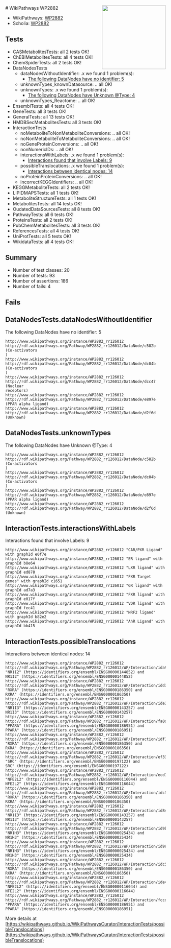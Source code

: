 <img style="float: right; width: 200px" src="https://upload.wikimedia.org/wikipedia/commons/thumb/8/83/Wplogo_with_text_500.png/640px-Wplogo_with_text_500.png" />
# WikiPathways WP2882

* WikiPathways: [WP2882](https://wikipathways.org/pathways/WP2882)
* Scholia: [WP2882](https://scholia.toolforge.org/wikipathways/WP2882)
## Tests
* CASMetabolitesTests: all 2 tests OK!
* ChEBIMetabolitesTests: all 4 tests OK!
* ChemSpiderTests: all 2 tests OK!
* DataNodesTests
    * dataNodesWithoutIdentifier: .x we found 1 problem(s):
        * [The following DataNodes have no identifier: 5](#d2d32fa4)
    * unknownTypes_knownDatasource: .. all OK!
    * unknownTypes: .x we found 1 problem(s):
        * [The following DataNodes have Unknown @Type: 4](#839973e2)
    * unknownTypes_Reactome: .. all OK!
* EnsemblTests: all 4 tests OK!
* GeneTests: all 3 tests OK!
* GeneralTests: all 13 tests OK!
* HMDBSecMetabolitesTests: all 3 tests OK!
* InteractionTests
    * noMetaboliteToNonMetaboliteConversions: .. all OK!
    * noNonMetaboliteToMetaboliteConversions: .. all OK!
    * noGeneProteinConversions: .. all OK!
    * nonNumericIDs: .. all OK!
    * interactionsWithLabels: .x we found 1 problem(s):
        * [Interactions found that involve Labels: 9](#630d2680)
    * possibleTranslocations: .x we found 1 problem(s):
        * [Interactions between identical nodes: 14](#661ebeee)
    * noProteinProteinConversions: .. all OK!
    * incorrectKEGGIdentifiers: .. all OK!
* KEGGMetaboliteTests: all 2 tests OK!
* LIPIDMAPSTests: all 1 tests OK!
* MetaboliteStructureTests: all 1 tests OK!
* MetabolitesTests: all 14 tests OK!
* OudatedDataSourcesTests: all 8 tests OK!
* PathwayTests: all 6 tests OK!
* ProteinsTests: all 2 tests OK!
* PubChemMetabolitesTests: all 3 tests OK!
* ReferencesTests: all 4 tests OK!
* UniProtTests: all 5 tests OK!
* WikidataTests: all 4 tests OK!


## Summary

* Number of test classes: 20
* Number of tests: 93
* Number of assertions: 186
* Number of fails: 4

## Fails

<a name="d2d32fa4" />

## DataNodesTests.dataNodesWithoutIdentifier

The following DataNodes have no identifier: 5
```
http://www.wikipathways.org/instance/WP2882_rr126012 http://rdf.wikipathways.org/Pathway/WP2882_rr126012/DataNode/c582b (Co-activators
)
http://www.wikipathways.org/instance/WP2882_rr126012 http://rdf.wikipathways.org/Pathway/WP2882_rr126012/DataNode/dc04b (Co-activators
)
http://www.wikipathways.org/instance/WP2882_rr126012 http://rdf.wikipathways.org/Pathway/WP2882_rr126012/DataNode/dcc47 (Nuclear
receptors)
http://www.wikipathways.org/instance/WP2882_rr126012 http://rdf.wikipathways.org/Pathway/WP2882_rr126012/DataNode/e897e (PPAR alpha ligand)
http://www.wikipathways.org/instance/WP2882_rr126012 http://rdf.wikipathways.org/Pathway/WP2882_rr126012/DataNode/d2f6d (Unknown)
```

<a name="839973e2" />

## DataNodesTests.unknownTypes

The following DataNodes have Unknown @Type: 4
```
http://www.wikipathways.org/instance/WP2882_rr126012 http://rdf.wikipathways.org/Pathway/WP2882_rr126012/DataNode/c582b (Co-activators
)
http://www.wikipathways.org/instance/WP2882_rr126012 http://rdf.wikipathways.org/Pathway/WP2882_rr126012/DataNode/dc04b (Co-activators
)
http://www.wikipathways.org/instance/WP2882_rr126012 http://rdf.wikipathways.org/Pathway/WP2882_rr126012/DataNode/e897e (PPAR alpha ligand)
http://www.wikipathways.org/instance/WP2882_rr126012 http://rdf.wikipathways.org/Pathway/WP2882_rr126012/DataNode/d2f6d (Unknown)
```

<a name="630d2680" />

## InteractionTests.interactionsWithLabels

Interactions found that involve Labels: 9
```
http://www.wikipathways.org/instance/WP2882_rr126012 "CAR/PXR Ligand" with graphId e0f7e
http://www.wikipathways.org/instance/WP2882_rr126012 "ER ligand" with graphId b8e64
http://www.wikipathways.org/instance/WP2882_rr126012 "LXR ligand" with graphId ed878
http://www.wikipathways.org/instance/WP2882_rr126012 "FXR Target genes" with graphId c1651
http://www.wikipathways.org/instance/WP2882_rr126012 "GR ligand" with graphId ad7a3
http://www.wikipathways.org/instance/WP2882_rr126012 "FXR ligand" with graphId e017f
http://www.wikipathways.org/instance/WP2882_rr126012 "VDR ligand" with graphId fec41
http://www.wikipathways.org/instance/WP2882_rr126012 "NRF2 ligand" with graphId b82e2
http://www.wikipathways.org/instance/WP2882_rr126012 "AhR Ligand" with graphId bb415
```

<a name="661ebeee" />

## InteractionTests.possibleTranslocations

Interactions between identical nodes: 14
```
http://www.wikipathways.org/instance/WP2882_rr126012 http://rdf.wikipathways.org/Pathway/WP2882_rr126012/WP/Interaction/ida9df0723 "NR1I2" (https://identifiers.org/ensembl/ENSG00000144852) and 
NR1I2" (https://identifiers.org/ensembl/ENSG00000144852)
http://www.wikipathways.org/instance/WP2882_rr126012 http://rdf.wikipathways.org/Pathway/WP2882_rr126012/WP/Interaction/idd3f66ad8 "RXRA" (https://identifiers.org/ensembl/ENSG00000186350) and 
RXRA" (https://identifiers.org/ensembl/ENSG00000186350)
http://www.wikipathways.org/instance/WP2882_rr126012 http://rdf.wikipathways.org/Pathway/WP2882_rr126012/WP/Interaction/ide30920ff "NR1I3" (https://identifiers.org/ensembl/ENSG00000143257) and 
NR1I3" (https://identifiers.org/ensembl/ENSG00000143257)
http://www.wikipathways.org/instance/WP2882_rr126012 http://rdf.wikipathways.org/Pathway/WP2882_rr126012/WP/Interaction/fa0d4 "PPARA" (https://identifiers.org/ensembl/ENSG00000186951) and 
PPARA" (https://identifiers.org/ensembl/ENSG00000186951)
http://www.wikipathways.org/instance/WP2882_rr126012 http://rdf.wikipathways.org/Pathway/WP2882_rr126012/WP/Interaction/idf13776e "RXRA" (https://identifiers.org/ensembl/ENSG00000186350) and 
RXRA" (https://identifiers.org/ensembl/ENSG00000186350)
http://www.wikipathways.org/instance/WP2882_rr126012 http://rdf.wikipathways.org/Pathway/WP2882_rr126012/WP/Interaction/ef334 "SRC" (https://identifiers.org/ensembl/ENSG00000197122) and 
SRC" (https://identifiers.org/ensembl/ENSG00000197122)
http://www.wikipathways.org/instance/WP2882_rr126012 http://rdf.wikipathways.org/Pathway/WP2882_rr126012/WP/Interaction/ecd1c "NFE2L2" (https://identifiers.org/ensembl/ENSG00000116044) and 
NFE2L2" (https://identifiers.org/ensembl/ENSG00000116044)
http://www.wikipathways.org/instance/WP2882_rr126012 http://rdf.wikipathways.org/Pathway/WP2882_rr126012/WP/Interaction/idc3e30c77 "RXRA" (https://identifiers.org/ensembl/ENSG00000186350) and 
RXRA" (https://identifiers.org/ensembl/ENSG00000186350)
http://www.wikipathways.org/instance/WP2882_rr126012 http://rdf.wikipathways.org/Pathway/WP2882_rr126012/WP/Interaction/id845d8be8 "NR1I3" (https://identifiers.org/ensembl/ENSG00000143257) and 
NR1I3" (https://identifiers.org/ensembl/ENSG00000143257)
http://www.wikipathways.org/instance/WP2882_rr126012 http://rdf.wikipathways.org/Pathway/WP2882_rr126012/WP/Interaction/id9b3d5fd6 "NR1H3" (https://identifiers.org/ensembl/ENSG00000025434) and 
NR1H3" (https://identifiers.org/ensembl/ENSG00000025434)
http://www.wikipathways.org/instance/WP2882_rr126012 http://rdf.wikipathways.org/Pathway/WP2882_rr126012/WP/Interaction/id996b1555 "NR1H3" (https://identifiers.org/ensembl/ENSG00000025434) and 
NR1H3" (https://identifiers.org/ensembl/ENSG00000025434)
http://www.wikipathways.org/instance/WP2882_rr126012 http://rdf.wikipathways.org/Pathway/WP2882_rr126012/WP/Interaction/idc5581697 "RXRA" (https://identifiers.org/ensembl/ENSG00000186350) and 
RXRA" (https://identifiers.org/ensembl/ENSG00000186350)
http://www.wikipathways.org/instance/WP2882_rr126012 http://rdf.wikipathways.org/Pathway/WP2882_rr126012/WP/Interaction/ide426961c "NFE2L2" (https://identifiers.org/ensembl/ENSG00000116044) and 
NFE2L2" (https://identifiers.org/ensembl/ENSG00000116044)
http://www.wikipathways.org/instance/WP2882_rr126012 http://rdf.wikipathways.org/Pathway/WP2882_rr126012/WP/Interaction/fccd4 "PPARA" (https://identifiers.org/ensembl/ENSG00000186951) and 
PPARA" (https://identifiers.org/ensembl/ENSG00000186951)
```

More details at [https://wikipathways.github.io/WikiPathwaysCurator/InteractionTests/possibleTranslocations](https://wikipathways.github.io/WikiPathwaysCurator/InteractionTests/possibleTranslocations)

